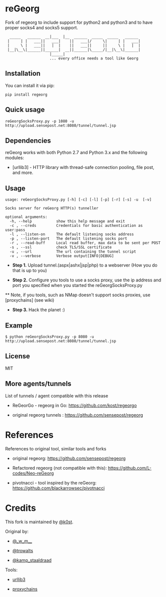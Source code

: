reGeorg
=========
Fork of regeorg to include support for python2 and python3 and to have
proper socks4 and socks5 support.


```                    _____
  _____   ______  __|___  |__  ______  _____  _____   ______
 |     | |   ___||   ___|    ||   ___|/     \|     | |   ___|
 |     \ |   ___||   |  |    ||   ___||     ||     \ |   |  |
 |__|\__\|______||______|  __||______|\_____/|__|\__\|______|
                    |_____|
                    ... every office needs a tool like Georg
```

Installation
----

You can install it via pip:
```
pip install regeorg
```

## Quick usage

```
reGeorgSocksProxy.py -p 1080 -u http://upload.sensepost.net:8080/tunnel/tunnel.jsp
```


Dependencies
-----------

reGeorg works with both Python 2.7 and Python 3.x and the following modules:

* [urllib3] - HTTP library with thread-safe connection pooling, file post, and more.


Usage
--------------

```
usage: reGeorgSocksProxy.py [-h] [-c] [-l] [-p] [-r] [-s] -u  [-v]

Socks server for reGeorg HTTP(s) tunneller

optional arguments:
  -h, --help           show this help message and exit
  -c , --creds         Credentials for basic authentication as user:pass
  -l , --listen-on     The default listening socks address
  -p , --listen-port   The default listening socks port
  -r , --read-buff     Local read buffer, max data to be sent per POST
  -s , --ssl           check TLS/SSL certificate
  -u , --url           The url containing the tunnel script
  -v , --verbose       Verbose output[INFO|DEBUG]
```

* **Step 1.**
Upload tunnel.(aspx|ashx|jsp|php) to a webserver (How you do that is up to
you)

* **Step 2.**
Configure you tools to use a socks proxy, use the ip address and port you
specified when
you started the reGeorgSocksProxy.py

** Note, if you tools, such as NMap doesn't support socks proxies, use
[proxychains] (see wiki) 

* **Step 3.** Hack the planet :)


Example
---------
```
$ python reGeorgSocksProxy.py -p 8080 -u http://upload.sensepost.net:8080/tunnel/tunnel.jsp
```

License
----

MIT


##  More agents/tunnels

List of tunnels / agent compatible with this release

- ReGeorGo - regeorg in Go: https://github.com/kost/regeorgo

- original regeorg tunnels : https://github.com/sensepost/regeorg


# References

References to original tool, similar tools and forks

- original regeorg: https://github.com/sensepost/regeorg

- Refactored regeorg (not compatible with this): https://github.com/L-codes/Neo-reGeorg

- pivotnacci - tool inspired by the reGeorg: https://github.com/blackarrowsec/pivotnacci

# Credits

This fork is maintained by [@k0st](http://twitter.com/k0st).

Original by:

- [@\_w\_m\_\_](http://twitter.com/_w_m__)

- [@trowalts](http://twitter.com/trowalts)

- [@kamp_staaldraad](http://twitter.com/kamp_staaldraad)

Tools:

- [urllib3](https://pypi.python.org/pypi/urllib3)

- [proxychains](http://sourceforge.net/projects/proxychains/)

